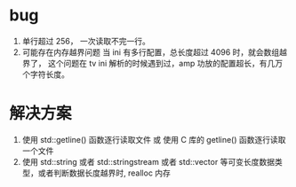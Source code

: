 # bug
1. 单行超过 256， 一次读取不完一行。
2. 可能存在内存越界问题
当 ini 有多行配置，总长度超过 4096 时，就会数组越界了，
这个问题在 tv ini 解析的时候遇到过，amp 功放的配置超长，有几万个字符长度。

# 解决方案
1. 使用 std::getline() 函数逐行读取文件 或 使用 C 库的 getline() 函数逐行读取一个文件
2. 使用 std::string 或者 std::stringstream 或者 std::vector<char> 等可变长度数据类型，或者判断数据长度越界时, realloc 内存
